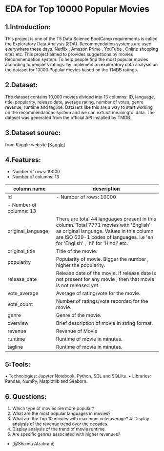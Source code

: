 # EDA for Top 10000 Popular Movies

## 1.Introduction:
This project is one of the T5 Data Science BootCamp requirements is called the Exploratory Data Analysis (EDA).
Recommendation systems are used everywhere these days. Netflix , Amazon Prime , YouTube , Online shopping sites etc.
This project aimed to provides suggestions by movies Recommendation system. To help people find the most popular movies according to people's ratings. by implement an exploratory data analysis on the dataset for 10000 Popular movies based on the TMDB ratings.

## 2.Dataset:
The dataset contains 10,000 movies divided into 13 columns: ID, language, title, popularity, release date, average rating, number of votes, genre revenue, runtime and tagline.
Datasets like this are a way to start working on the recommendations system and we can extract meaningful data. The dataset was generated from the official API installed by TMDB
 
## 3.Dataset sourec:
from Kaggle website [[Kaggle]](https://www.kaggle.com/omkarborikar/top-10000-popular-movies)

## 4.Features:
  - Number of rows: 10000
  - Number of columns: 13

| column name  | description |
| ------------- | ------------- |
| id    |     - Number of rows: 10000
  - Number of columns: 13  |
| original_language  | There are total 44 languages present in this column. Total 7771 movies with 'English' as original language. Values in this column are ISO 639-1 codes of languages. I.e 'en' for 'English' , 'hi' for 'Hindi' etc.  |
| original_title  | Title of the movie.  |
| popularity  | Popularity of movie. Bigger the number , higher the popularity.  |
| release_date  | Release date of the movie. If release date is not present for any movie , then that movie is not released yet.  |
| vote_average  | Average of rating/vote for the movie.  |
| vote_count  | Number of ratings/vote recorded for the movie.  |
| genre  | Genre of the movie.  |
| overview  | Brief description of movie in string format.  |
| revenue  | Revenue of Movie  |
| runtime  | Runtime of movie in minutes. |
| tagline  | Runtime of movie in minutes.  |


## 5:Tools:
• Technologies: Jupyter Notebook, Python, SQL and SQLlite. 
• Libraries: Pandas, NumPy, Matplotlib and Seaborn.

## 6. Questions:
1. Which type of movies are more popular?
2. What are the most popular languages in movies?
3. What are the Top 10 movies with maximum vote average? 4. Display analysis of the revenue trend over the decades.
5. Display analysis of the trend of movie runtime.
6. Are specific genres associated with higher revenues?

 - [@Shaima Alzahrani]
